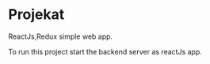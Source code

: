 # Projekat
ReactJs,Redux simple web app.

To run this project start the backend server as reactJs app.

